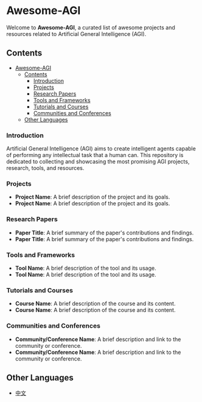 # Awesome-AGI

Welcome to **Awesome-AGI**, a curated list of awesome projects and resources related to Artificial General Intelligence (AGI).

## Contents

- [Awesome-AGI](#awesome-agi)
	- [Contents](#contents)
		- [Introduction](#introduction)
		- [Projects](#projects)
		- [Research Papers](#research-papers)
		- [Tools and Frameworks](#tools-and-frameworks)
		- [Tutorials and Courses](#tutorials-and-courses)
		- [Communities and Conferences](#communities-and-conferences)
	- [Other Languages](#other-languages)

### Introduction

Artificial General Intelligence (AGI) aims to create intelligent agents capable of performing any intellectual task that a human can. This repository is dedicated to collecting and showcasing the most promising AGI projects, research, tools, and resources.

### Projects

- **Project Name**: A brief description of the project and its goals.
- **Project Name**: A brief description of the project and its goals.

### Research Papers

- **Paper Title**: A brief summary of the paper's contributions and findings.
- **Paper Title**: A brief summary of the paper's contributions and findings.

### Tools and Frameworks

- **Tool Name**: A brief description of the tool and its usage.
- **Tool Name**: A brief description of the tool and its usage.

### Tutorials and Courses

- **Course Name**: A brief description of the course and its content.
- **Course Name**: A brief description of the course and its content.

### Communities and Conferences

- **Community/Conference Name**: A brief description and link to the community or conference.
- **Community/Conference Name**: A brief description and link to the community or conference.

## Other Languages

- [中文](./README_CN.md)
